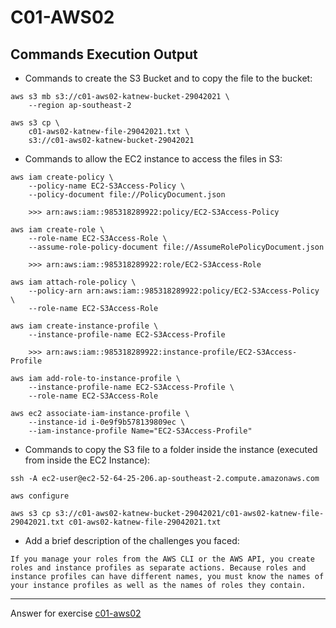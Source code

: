 # C01-AWS02

## Commands Execution Output

- Commands to create the S3 Bucket and to copy the file to the bucket:
```
aws s3 mb s3://c01-aws02-katnew-bucket-29042021 \
    --region ap-southeast-2
```

```
aws s3 cp \
    c01-aws02-katnew-file-29042021.txt \
    s3://c01-aws02-katnew-bucket-29042021
```

- Commands to allow the EC2 instance to access the files in S3:
```
aws iam create-policy \
    --policy-name EC2-S3Access-Policy \
    --policy-document file://PolicyDocument.json
    
    >>> arn:aws:iam::985318289922:policy/EC2-S3Access-Policy

aws iam create-role \
    --role-name EC2-S3Access-Role \
    --assume-role-policy-document file://AssumeRolePolicyDocument.json

    >>> arn:aws:iam::985318289922:role/EC2-S3Access-Role

aws iam attach-role-policy \
    --policy-arn arn:aws:iam::985318289922:policy/EC2-S3Access-Policy \
    --role-name EC2-S3Access-Role 
```

```
aws iam create-instance-profile \
    --instance-profile-name EC2-S3Access-Profile 

    >>> arn:aws:iam::985318289922:instance-profile/EC2-S3Access-Profile

aws iam add-role-to-instance-profile \
    --instance-profile-name EC2-S3Access-Profile \
    --role-name EC2-S3Access-Role
```

```
aws ec2 associate-iam-instance-profile \
    --instance-id i-0e9f9b578139809ec \
    --iam-instance-profile Name="EC2-S3Access-Profile"
```

- Commands to copy the S3 file to a folder inside the instance (executed from inside the EC2 Instance):

```
ssh -A ec2-user@ec2-52-64-25-206.ap-southeast-2.compute.amazonaws.com

aws configure

aws s3 cp s3://c01-aws02-katnew-bucket-29042021/c01-aws02-katnew-file-29042021.txt c01-aws02-katnew-file-29042021.txt
```


- Add a brief description of the challenges you faced:
```
If you manage your roles from the AWS CLI or the AWS API, you create roles and instance profiles as separate actions. Because roles and instance profiles can have different names, you must know the names of your instance profiles as well as the names of roles they contain. 
```

<!-- Don't change anything below this point-->
<!-- Before committing, remove both commented lines--> 
***
Answer for exercise [c01-aws02](https://github.com/devopsacademyau/academy/blob/635775538e8ad7793b305f48064b09e23c626fb7/classes/01class/exercises/c01-aws02/README.md)